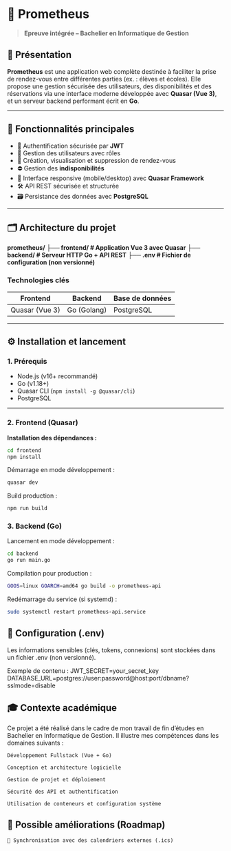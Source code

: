 # 📅 Prometheus

> **Epreuve intégrée – Bachelier en Informatique de Gestion**

## 🧩 Présentation

**Prometheus** est une application web complète destinée à faciliter la prise de rendez-vous entre différentes parties (ex. : élèves et écoles). Elle propose une gestion sécurisée des utilisateurs, des disponibilités et des réservations via une interface moderne développée avec **Quasar (Vue 3)**, et un serveur backend performant écrit en **Go**.

---

## 🚀 Fonctionnalités principales

- 🔐 Authentification sécurisée par **JWT**
- 👥 Gestion des utilisateurs avec rôles
- 📅 Création, visualisation et suppression de rendez-vous
- ⛔ Gestion des **indisponibilités**
- 📱 Interface responsive (mobile/desktop) avec **Quasar Framework**
- 🛠️ API REST sécurisée et structurée
- 🗃️ Persistance des données avec **PostgreSQL**

---

## 🗂️ Architecture du projet

**prometheus/**
**├── frontend/ # Application Vue 3 avec Quasar**
**├── backend/ # Serveur HTTP Go + API REST**
**├── .env # Fichier de configuration (non versionné)**


### Technologies clés

| Frontend         | Backend      | Base de données |
|------------------|--------------|------------------|
| Quasar (Vue 3)   | Go (Golang)  | PostgreSQL       |

---

## ⚙️ Installation et lancement

### 1. Prérequis

- Node.js (v16+ recommandé)
- Go (v1.18+)
- Quasar CLI (`npm install -g @quasar/cli`)
- PostgreSQL

---

### 2. Frontend (Quasar)

**Installation des dépendances :**

```bash
cd frontend
npm install
```

Démarrage en mode développement :
```bash
quasar dev
```

Build production :
```bash
npm run build
```

### 3. Backend (Go)

Lancement en mode développement :
```bash
cd backend
go run main.go
```

Compilation pour production :
```bash
GOOS=linux GOARCH=amd64 go build -o prometheus-api
```

Redémarrage du service (si systemd) :
```bash
sudo systemctl restart prometheus-api.service
```

## 🔐 Configuration (.env)

Les informations sensibles (clés, tokens, connexions) sont stockées dans un fichier .env (non versionné).

Exemple de contenu :
JWT_SECRET=your_secret_key
DATABASE_URL=postgres://user:password@host:port/dbname?sslmode=disable

## 🎓 Contexte académique

Ce projet a été réalisé dans le cadre de mon travail de fin d’études en Bachelier en Informatique de Gestion.
Il illustre mes compétences dans les domaines suivants :

    Développement Fullstack (Vue + Go)

    Conception et architecture logicielle

    Gestion de projet et déploiement

    Sécurité des API et authentification

    Utilisation de conteneurs et configuration système

## 📌 Possible améliorations (Roadmap)

    📆 Synchronisation avec des calendriers externes (.ics)




